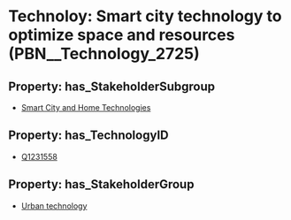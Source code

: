 # Technoloy: __Smart city technology to optimize space and resources__ (PBN__Technology_2725)

## Property: has_StakeholderSubgroup

* [Smart City and Home Technologies](PBN__TechSubgroup_106)

## Property: has_TechnologyID

* [Q1231558](Q1231558)

## Property: has_StakeholderGroup

* [Urban technology](PBN__TechGroup_14)

